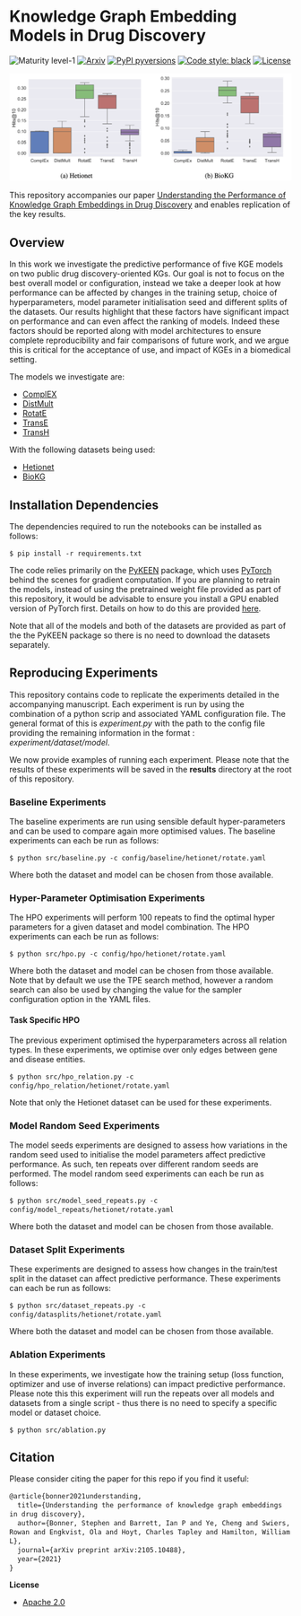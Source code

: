 # Knowledge Graph Embedding Models in Drug Discovery

![Maturity level-1](https://img.shields.io/badge/Maturity%20Level-ML--1-yellow)
[![Arxiv](https://img.shields.io/badge/ArXiv-2105.10488-orange.svg)](https://arxiv.org/abs/2105.10488)
[![PyPI pyversions](https://img.shields.io/pypi/pyversions/pykeen)](https://img.shields.io/pypi/pyversions/pykeen)
[![Code style: black](https://img.shields.io/badge/code%20style-black-000000.svg)](https://github.com/psf/black)
[![License](https://img.shields.io/badge/License-Apache_2.0-blue.svg)](https://opensource.org/licenses/Apache-2.0)

<p align="center">
  <img width="800" src="https://github.com/AstraZeneca/kgem-in-drug-discovery/raw/master/result.png">
</p>

This repository accompanies our paper [Understanding the Performance of Knowledge Graph Embeddings in Drug Discovery](https://arxiv.org/abs/2105.10488) and enables replication of the key results.

## Overview

In this work we investigate the predictive performance of five KGE models on two public drug discovery-oriented KGs. Our goal is not to focus on the best overall model or configuration, instead we take a deeper look at how performance can be affected by changes in the training setup, choice of hyperparameters, model parameter initialisation seed and different splits of the datasets. Our results highlight that these factors have significant impact on performance and can even affect the ranking of models. Indeed these factors should be reported along with model architectures to ensure complete reproducibility and fair comparisons of future work, and we argue this is critical for the acceptance of use, and impact of KGEs in a biomedical setting.

The models we investigate are: 

- [ComplEX](https://arxiv.org/abs/1606.06357)
- [DistMult](https://arxiv.org/abs/1412.6575)
- [RotatE](https://arxiv.org/abs/1902.10197)
- [TransE](https://papers.nips.cc/paper/2013/hash/1cecc7a77928ca8133fa24680a88d2f9-Abstract.html)
- [TransH](https://ojs.aaai.org/index.php/AAAI/article/view/8870)

With the following datasets being used:

- [Hetionet](https://het.io)
- [BioKG](https://github.com/dsi-bdi/biokg)

## Installation Dependencies

The dependencies required to run the notebooks can be installed as follows:

```shell
$ pip install -r requirements.txt
```

The code relies primarily on the [PyKEEN](https://github.com/pykeen/pykeen) package, which uses [PyTorch](https://pytorch.org/) behind the scenes for gradient computation. If you are planning to retrain the models, instead of using the pretrained weight file provided as part of this repository, it would be advisable to ensure you install a GPU enabled version of PyTorch first. Details on how to do this are provided [here](https://pytorch.org/get-started/locally/).

Note that all of the models and both of the datasets are provided as part of the the PyKEEN package so there is no need to download the datasets separately.

## Reproducing Experiments 

This repository contains code to replicate the experiments detailed in the accompanying manuscript. Each experiment is run by using the combination of a python scrip and associated YAML configuration file. The general format of this is *experiment.py* with the path to the config file providing the remaining information in the format : *experiment/dataset/model*.

We now provide examples of running each experiment. Please note that the results of these experiments will be saved in the **results** directory at the root of this repository.

### Baseline Experiments

The baseline experiments are run using sensible default hyper-parameters and can be used to compare again more optimised values. The baseline experiments can each be run as follows:

```shell
$ python src/baseline.py -c config/baseline/hetionet/rotate.yaml
```
Where both the dataset and model can be chosen from those available.

### Hyper-Parameter Optimisation Experiments

The HPO experiments will perform 100 repeats to find the optimal hyper parameters for a given dataset and model combination. The HPO experiments can each be run as follows:

```shell
$ python src/hpo.py -c config/hpo/hetionet/rotate.yaml
```
Where both the dataset and model can be chosen from those available. Note that by default we use the TPE search method, however a random search can also be used by changing the value for the sampler configuration option in the YAML files.

#### Task Specific HPO

The previous experiment optimised the hyperparameters across all relation types. In these experiments, we optimise over only edges between gene and disease entities. 

```shell
$ python src/hpo_relation.py -c config/hpo_relation/hetionet/rotate.yaml
```
Note that only the Hetionet dataset can be used for these experiments.

### Model Random Seed Experiments

The model seeds experiments are designed to assess how variations in the random seed used to initialise the model parameters affect predictive performance. As such, ten repeats over different random seeds are performed. The model random seed experiments can each be run as follows:

```shell
$ python src/model_seed_repeats.py -c config/model_repeats/hetionet/rotate.yaml
```
Where both the dataset and model can be chosen from those available.

### Dataset Split Experiments

These experiments are designed to assess how changes in the train/test split in the dataset can affect predictive performance. These experiments can each be run as follows:

```shell
$ python src/dataset_repeats.py -c config/datasplits/hetionet/rotate.yaml
```
Where both the dataset and model can be chosen from those available.

### Ablation Experiments

In these experiments, we investigate how the training setup (loss function, optimizer and use of inverse relations) can impact predictive performance. Please note this this experiment will run the repeats over all models and datasets from a single script - thus there is no need to specify a specific model or dataset choice.

```shell
$ python src/ablation.py
```

## Citation

Please consider citing the paper for this repo if you find it useful:

```
@article{bonner2021understanding,
  title={Understanding the performance of knowledge graph embeddings in drug discovery},
  author={Bonner, Stephen and Barrett, Ian P and Ye, Cheng and Swiers, Rowan and Engkvist, Ola and Hoyt, Charles Tapley and Hamilton, William L},
  journal={arXiv preprint arXiv:2105.10488},
  year={2021}
}
```

**License**

- [Apache 2.0](https://github.com/AstraZeneca/awesome-drug-discovery-knowledge-graphs/blob/master/LICENSE)
